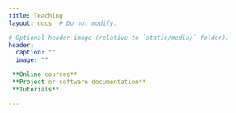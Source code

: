 ```yaml
---
title: Teaching
layout: docs  # Do not modify.

# Optional header image (relative to `static/media/` folder).
header:
  caption: ""
  image: ""

 **Online courses**
 **Project or software documentation**
 **Tutorials**

---
```


